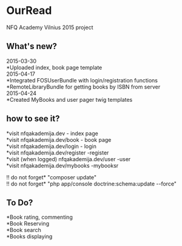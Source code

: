 OurRead
========================

NFQ Academy Vilnius 2015 project 

What's new?
--------------

2015-03-30 <br />
   *Uploaded index, book page template <br />
2015-04-17 <br />
   *Integrated FOSUserBundle with login/registration functions <br />
   *RemoteLibraryBundle for getting books by ISBN from server <br />
2015-04-24 <br />
   *Created MyBooks and user pager twig templates <br />
  
how to see it?
---------------

   *visit nfqakademija.dev        - index page <br />
   *visit nfqakademija.dev/book   - book page <br />
   *visit nfqakademija.dev/login  - login  <br />
   *visit nfqakademija.dev/register -register <br />
   *visit (when logged) nfqakademija.dev/user -user <br />
   *visit nfqakademija.dev/mybooks -mybooksr <br />
   
   !! do not forget* "composer update" <br />
   !! do not forget* "php app/console doctrine:schema:update --force" <br />

To Do?
---------------

   *Book rating, commenting <br />
   *Book Reserving <br />
   *Book search <br />
   *Books displaying <br />
